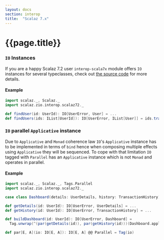 ```yaml
---
layout: docs
section: interop
title:  "Scalaz 7.x"
---
```


# {{page.title}}

### `IO` Instances

If you are a happy Scalaz 7.2 user `interop-scala7x` module offers `IO` instances for several typeclasses, check out [the source code](shared/src/main/scala/scalaz/zio/interop/scalaz72.scala) for more details.

#### Example

```scala
import scalaz._, Scalaz._
import scalaz.zio.interop.scalaz72._

def findUser(id: UserId): IO[UserError, User] = ...
def findUsers(ids: IList[UserId]): IO[UserError, IList[User]] = ids.traverse(findUser)
```

### `IO` parallel `Applicative` instance

Due to `Applicative` and `Monad` coherence law `IO`'s `Applicative` instance has to be implemented in terms of `bind` hence when composing multiple effects using `Applicative` they will be sequenced. To cope with that limitation `IO` tagged with `Parallel` has an `Applicative` instance which is not `Monad` and operates in parallel.

#### Example

```scala
import scalaz._, Scalaz._, Tags.Parallel
import scalaz.zio.interop.scalaz72._

case class Dashboard(details: UserDetails, history: TransactionHistory)

def getDetails(id: UserId): IO[UserError, UserDetails] = ...
def getHistory(id: UserId): IO[UserError, TransactionHistory] = ...

def buildDashboard(id: UserId): IO[UserError, Dashboard] =
  Tag.unwrap(^(par(getDetails(id)), par(getHistory(id)))(Dashboard.apply))

def par[E, A](io: IO[E, A]): IO[E, A] @@ Parallel = Tag(io)
```
